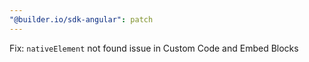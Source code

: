 ```yaml
---
"@builder.io/sdk-angular": patch
---
```


Fix: `nativeElement` not found issue in Custom Code and Embed Blocks
